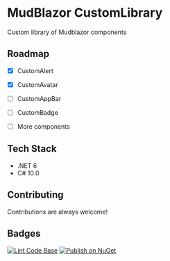 # MudBlazor CustomLibrary

Custom library of Mudblazor components


## Roadmap

- [x] CustomAlert
- [x] CustomAvatar
- [ ] CustomAppBar
- [ ] CustomBadge
- [ ] More components


## Tech Stack

- .NET 6
- C# 10.0


## Contributing

Contributions are always welcome!


## Badges

[![Lint Code Base](https://github.com/AngeloDotNet/MudBlazor.CustomLibrary/actions/workflows/linter.yml/badge.svg)](https://github.com/AngeloDotNet/MudBlazor.CustomLibrary/actions/workflows/linter.yml)
[![Publish on NuGet](https://github.com/AngeloDotNet/MudBlazor.CustomLibrary/actions/workflows/publish.yml/badge.svg)](https://github.com/AngeloDotNet/MudBlazor.CustomLibrary/actions/workflows/publish.yml)
